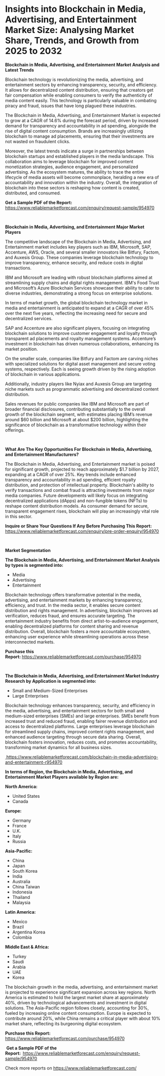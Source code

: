 <p><h1>Insights into Blockchain in Media, Advertising, and Entertainment Market Size: Analysing Market Share, Trends, and Growth from 2025 to 2032</h1></p><p><strong>Blockchain in Media, Advertising, and Entertainment Market Analysis and Latest Trends</strong></p>
<p><p>Blockchain technology is revolutionizing the media, advertising, and entertainment sectors by enhancing transparency, security, and efficiency. It allows for decentralized content distribution, ensuring that creators get fair compensation while enabling consumers to verify the authenticity of media content easily. This technology is particularly valuable in combating piracy and fraud, issues that have long plagued these industries.</p><p>The Blockchain in Media, Advertising, and Entertainment Market is expected to grow at a CAGR of 14.6% during the forecast period, driven by increased demand for transparency and accountability in ad spending, alongside the rise of digital content consumption. Brands are increasingly utilizing blockchain to manage ad placements, ensuring that their investments are not wasted on fraudulent clicks.</p><p>Moreover, the latest trends indicate a surge in partnerships between blockchain startups and established players in the media landscape. This collaboration aims to leverage blockchain for improved content monetization strategies, audience engagement, and personalized advertising. As the ecosystem matures, the ability to trace the entire lifecycle of media assets will become commonplace, heralding a new era of accountability and innovation within the industry. Overall, the integration of blockchain into these sectors is reshaping how content is created, distributed, and consumed.</p></p>
<p><strong>Get a Sample PDF of the Report:&nbsp;</strong> <a href="https://www.reliablemarketforecast.com/enquiry/request-sample/954970?utm_campaign=2853&utm_medium=2&utm_source=Github&utm_content=ia&utm_term=11032025&utm_id=blockchain-in-media-advertising-and-entertainment">https://www.reliablemarketforecast.com/enquiry/request-sample/954970</a></p>
<p>&nbsp;</p>
<p><strong>Blockchain in Media, Advertising, and Entertainment Major Market Players</strong></p>
<p><p>The competitive landscape of the Blockchain in Media, Advertising, and Entertainment market includes key players such as IBM, Microsoft, SAP, Accenture, AWS, Oracle, and several smaller innovators like Bitfury, Factom, and Auxesis Group. These companies leverage blockchain technology to improve transparency, enhance security, and reduce costs in digital transactions.</p><p>IBM and Microsoft are leading with robust blockchain platforms aimed at streamlining supply chains and digital rights management. IBM's Food Trust and Microsoft’s Azure Blockchain Services showcase their ability to cater to diverse industries, demonstrating a strong focus on enterprise solutions. </p><p>In terms of market growth, the global blockchain technology market in media and entertainment is anticipated to expand at a CAGR of over 45% over the next five years, reflecting the increasing need for secure and decentralized services. </p><p>SAP and Accenture are also significant players, focusing on integrating blockchain solutions to improve customer engagement and loyalty through transparent ad placements and royalty management systems. Accenture’s investment in blockchain has driven numerous collaborations, enhancing its market position.</p><p>On the smaller scale, companies like Bitfury and Factom are carving niches with specialized solutions for digital asset management and secure voting systems, respectively. Each is seeing growth driven by the rising adoption of blockchain in various applications.</p><p>Additionally, industry players like Nyiax and Auxesis Group are targeting niche markets such as programmatic advertising and decentralized content distribution. </p><p>Sales revenues for public companies like IBM and Microsoft are part of broader financial disclosures, contributing substantially to the overall growth of the blockchain segment, with estimates placing IBM’s revenue around $60 billion and Microsoft at about $200 billion, highlighting the significance of blockchain as a transformative technology within their offerings.</p></p>
<p>&nbsp;</p>
<p><strong>What Are The Key Opportunities For Blockchain in Media, Advertising, and Entertainment Manufacturers?</strong></p>
<p><p>The Blockchain in Media, Advertising, and Entertainment market is poised for significant growth, projected to reach approximately $1.7 billion by 2027, expanding at a CAGR of over 25%. Key trends include enhanced transparency and accountability in ad spending, efficient royalty distribution, and protection of intellectual property. Blockchain's ability to verify transactions and combat fraud is attracting investments from major media companies. Future developments will likely focus on integrating decentralized applications (dApps) and non-fungible tokens (NFTs) to reshape content distribution models. As consumer demand for secure, transparent engagement rises, blockchain will play an increasingly vital role in this sector.</p></p>
<p><strong>Inquire or Share Your Questions If Any Before Purchasing This Report:</strong> <a href="https://www.reliablemarketforecast.com/enquiry/pre-order-enquiry/954970?utm_campaign=2853&utm_medium=2&utm_source=Github&utm_content=ia&utm_term=11032025&utm_id=blockchain-in-media-advertising-and-entertainment">https://www.reliablemarketforecast.com/enquiry/pre-order-enquiry/954970</a></p>
<p>&nbsp;</p>
<p><strong>Market Segmentation</strong></p>
<p><strong>The Blockchain in Media, Advertising, and Entertainment Market Analysis by types is segmented into:</strong></p>
<p><ul><li>Media</li><li>Advertising</li><li>Entertainment</li></ul></p>
<p><p>Blockchain technology offers transformative potential in the media, advertising, and entertainment markets by enhancing transparency, efficiency, and trust. In the media sector, it enables secure content distribution and rights management. In advertising, blockchain improves ad verification, reduces fraud, and ensures accurate targeting. The entertainment industry benefits from direct artist-to-audience engagement, enabling decentralized platforms for content sharing and revenue distribution. Overall, blockchain fosters a more accountable ecosystem, enhancing user experience while streamlining operations across these interconnected markets.</p></p>
<p><strong>Purchase this Report:&nbsp;</strong><a href="https://www.reliablemarketforecast.com/purchase/954970?utm_campaign=2853&utm_medium=2&utm_source=Github&utm_content=ia&utm_term=11032025&utm_id=blockchain-in-media-advertising-and-entertainment">https://www.reliablemarketforecast.com/purchase/954970</a></p>
<p>&nbsp;</p>
<p><strong>The Blockchain in Media, Advertising, and Entertainment Market Industry Research by Application is segmented into:</strong></p>
<p><ul><li>Small and Medium-Sized Enterprises</li><li>Large Enterprises</li></ul></p>
<p><p>Blockchain technology enhances transparency, security, and efficiency in the media, advertising, and entertainment sectors for both small and medium-sized enterprises (SMEs) and large enterprises. SMEs benefit from increased trust and reduced fraud, enabling fairer revenue distribution and access to decentralized platforms. Large enterprises leverage blockchain for streamlined supply chains, improved content rights management, and enhanced audience targeting through secure data sharing. Overall, blockchain fosters innovation, reduces costs, and promotes accountability, transforming market dynamics for all business sizes.</p></p>
<p><a href="https://www.reliablemarketforecast.com/blockchain-in-media-advertising-and-entertainment-r954970?utm_campaign=2853&utm_medium=2&utm_source=Github&utm_content=ia&utm_term=11032025&utm_id=blockchain-in-media-advertising-and-entertainment">&nbsp;https://www.reliablemarketforecast.com/blockchain-in-media-advertising-and-entertainment-r954970</a></p>
<p><strong>In terms of Region, the Blockchain in Media, Advertising, and Entertainment Market Players available by Region are:</strong></p>
<p>
    <p> <strong> North America: </strong>
        <ul>
            <li>United States</li>
            <li>Canada</li>
        </ul>
        </p> 
    <p> <strong> Europe: </strong>
        <ul>
            <li>Germany</li>
            <li>France</li>
            <li>U.K.</li>
            <li>Italy</li>
            <li>Russia</li>
        </ul>
        </p> 
    <p> <strong> Asia-Pacific: </strong>
        <ul>
            <li>China</li>
            <li>Japan</li>
            <li>South Korea</li>
            <li>India</li>
            <li>Australia</li>
            <li>China Taiwan</li>
            <li>Indonesia</li>
            <li>Thailand</li>
            <li>Malaysia</li>
        </ul>
        </p> 
    <p> <strong> Latin America: </strong>
        <ul>
            <li>Mexico</li>
            <li>Brazil</li>
            <li>Argentina Korea</li>
            <li>Colombia</li>
        </ul>
        </p> 
    <p> <strong> Middle East & Africa: </strong>
        <ul>
            <li>Turkey</li>
            <li>Saudi</li>
            <li>Arabia</li>
            <li>UAE</li>
            <li>Korea</li>
        </ul>
    </p>
    </p>
<p><p>The blockchain growth in the media, advertising, and entertainment market is projected to experience significant expansion across key regions. North America is estimated to hold the largest market share at approximately 40%, driven by technological advancements and investment in digital solutions. The Asia-Pacific region follows closely, accounting for 30%, fueled by increasing online content consumption. Europe is expected to contribute around 20%, while China remains a critical player with about 10% market share, reflecting its burgeoning digital ecosystem.</p></p>
<p><strong>Purchase this Report: </strong><a href="https://www.reliablemarketforecast.com/purchase/954970?utm_campaign=2853&utm_medium=2&utm_source=Github&utm_content=ia&utm_term=11032025&utm_id=blockchain-in-media-advertising-and-entertainment">https://www.reliablemarketforecast.com/purchase/954970</a></p>
<p>&nbsp;<strong>Get a Sample PDF of the Report:&nbsp;&nbsp;</strong><a href="https://www.reliablemarketforecast.com/enquiry/request-sample/954970?utm_campaign=2853&utm_medium=2&utm_source=Github&utm_content=ia&utm_term=11032025&utm_id=blockchain-in-media-advertising-and-entertainment">https://www.reliablemarketforecast.com/enquiry/request-sample/954970</a></p>
<p><strong></strong></p>
<p>Check more reports on <a href="https://www.reliablemarketforecast.com/?utm_campaign=2853&utm_medium=2&utm_source=Github&utm_content=ia&utm_term=11032025&utm_id=blockchain-in-media-advertising-and-entertainment">https://www.reliablemarketforecast.com/</a></p>